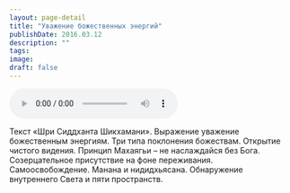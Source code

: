 ```yaml
---
layout: page-detail
title: "Уважение божественных энергий"
publishDate: 2016.03.12
description: ""
tags:
image:
draft: false
---
```


<audio title="2016.03.12 - Уважение божественных энергий.mp3" src="/upload/iblock/171/171f2f1c7cea4961714b5a2b2d6d7d58.mp3" controls=""></audio>

 Текст «Шри Сиддханта Шикхамани». Выражение уважение божественным энергиям. Три типа поклонения божествам. Открытие чистого видения. Принцип Махаягьи – не наслаждайся без Бога. Созерцательное присутствие на фоне переживания. Самоосвобождение. Манана и нидидхьясана. Обнаружение внутреннего Света и пяти пространств. 

  
